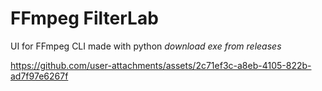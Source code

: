 # FFmpeg FilterLab
UI for FFmpeg CLI made with python
 *download exe from releases*

https://github.com/user-attachments/assets/2c71ef3c-a8eb-4105-822b-ad7f97e6267f


